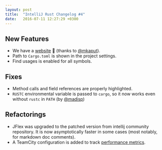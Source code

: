 ```yaml
---
layout: post
title:  "IntelliJ Rust Changelog #4"
date:   2016-07-11 12:27:29 +0300
---
```

## New Features

* We have a [website] 🎉 (thanks to [@mkaput]).
* Path to `Cargo.toml` is shown in the project settings.
* Find usages is enabled for all symbols.


## Fixes

* Method calls and field references are properly highlighted.
* `RUSTC` environmental variable is passed to `cargo`, so it now works even
  without `rustc` in `PATH` (by [@madisp])


## Refactorings

* JFlex was upgraded to the patched version from intellij community repository.
  It is now asymptotically faster in some cases (most notably, for markdown doc
  comments).
* A TeamCity configuration is added to track [performance metrics].

[@mkaput]: https://github.com/mkaput
[@madisp]: https://github.com/madisp
[website]: https://intellij-rust.github.io/
[performance metrics]: https://teamcity.jetbrains.com/viewType.html?buildTypeId=IntellijIdeaPlugins_Rust_PerfrormanceTestsRust&tab=buildTypeStatistics&branch_IntellijIdeaPlugins_Rust=__all_branches__
